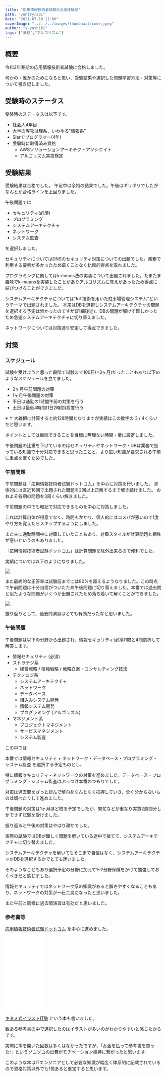```yaml
---
title: "応用情報技術者試験の合格体験記"
path: "/entry/231"
date: "2021-07-10 21:00"
coverImage: "../../../images/thumbnail/code.jpeg"
author: "s-yoshiki"
tags: ["資格","アルゴリズム"]
---
```


## 概要

令和3年春期の応用情報技術者試験に合格しました。

何かの・誰かのためになると思い、受験結果や選択した問題学習方法・対策等について書き記しました。

## 受験時のステータス

受験時のステータスは以下です。

 - 社会人4年目
 - 大学の専攻は理系、いわゆる"情報系"
 - SIerでプログラマー(4年)
 - 受験時に取得済み資格
   - AWSソリューションアーキテクトアソシエイト
   - アルゴリズム実技検定


## 受験結果

受験結果は合格でした。
午前中は余裕の結果でした。午後はギリギリでしたがなんとか合格ラインを上回りました。

午後問題では

 - セキュリティ(必須)
 - プログラミング
 - システムアーキテクチャ
 - ネットワーク
 - システム監査

を選択しました。

セキュリティについてはDNSのセキュリティ対策についての出題でした。業務で利用する要素が多かったため躓くことなく比較的得点を取れました。

プログラミングに関してはk-means法の実装について出題されました。たまたま趣味でk-meansを実装したことがありアルゴリズムに覚えがあったため得点に結びつけることができました。

システムアーキテクチャについては"IoT技術を用いた駐車場管理システム"というテーマで出題されました。
本来はDBを選択しシステムアーキテクチャの問題を選択する予定は無かったのですが(詳細後述)、DBの問題が解けず難しかったため急遽システムアーキテクチャに切り替えました。

ネットワークについては対策通り安定して得点できました。

## 対策

### スケジュール

試験を受けようと思った段階で試験まで100日(=3ヶ月)だったこともあり以下のようなスケジュールを立てました。

- 2ヶ月午前問題の対策
- 1ヶ月午後問題の対策
- 平日は通勤の1時間午前の対策を行う
- 土日は最低4時間(1日2時間)程度行う



※ ↑ 大雑把に計算すると約128時間となりますが実績はこの数字の 3 / 4くらいだと思います。



ポイントとしては継続できることを目標に無理ない時間・量に設定しました。

午後問題の比重を下げているのはセキュリティやネットワーク・DBは業務で扱っている知識で十分対応できると思ったことと、より広い知識が要求される午前に重点を置くためでした。



### 午前問題

午前問題は「応用情報技術者試験ドットコム」を中心に対策を行いました。
具体的には直近18回で出題された問題を2回以上正解するまで解き続けました。
おおよそ各期の問題を3周くらい解きました。



午前問題の中でも暗記で対応できるものを中心に対策しました。

これは計算自体が得意でなく、時間もかかり、個人的にはコスパが悪いので1度やり方を覚えたらスキップするようにしました。

また主に通勤時間中に対策していたこともあり、対策スタイルが計算問題と相性が悪いというのもありました。

「応用情報技術者試験ドットコム」は計算問題を除外出来るので便利でした。



実績については以下のようになりました。

![](./cap1.png)

また最終的な正答率は試験前までには80%を超えるようなりました。この時点で午前問題は十分自信がついたため午後問題に切り替えました。本番では過去問と似たような問題がいくつか出題されたため落ち着いて解くことができました。

![](./cap2.png)



振り返りとして、過去問演習はとても有効だったなと思いました。



### 午後問題

午後問題は以下の分野から出題され、情報セキュリティ(必須)1問と4問選択して解答します。

- 情報セキュリティ (必須)
- ストラテジ系
  - 経営戦略 / 情報戦略 / 戦略立案・コンサルティング技法
- テクノロジ系
  - システムアーキテクチャ
  - ネットワーク
  - データベース
  - 組込みシステム開発
  - 情報システム開発
  - プログラミング (アルゴリズム)
- マネジメント系
  - プロジェクトマネジメント
  - サービスマネジメント
  - システム監査

この中では

本番では情報セキュリティ + ネットワーク・データベース・プログラミング・システム監査 を選択する予定ものとし、

特に情報セキュリティ・ネットワークの対策を進めました。データベース・プログラミング・システム監査はぶっつけ本番のつもりでした。

対策は過去問をざっと読んで傾向をなんとなく把握していき、全く分からないものは調べたりして進めました。

午後問題の対策は1ヶ月ほど取る予定でしたが、繁忙などが重なり実質2週間分しかできず試験を受けました。



振り返ると午後の対策はやはり疎かでした。

実際の試験ではDBが難しく問題を解いている途中で捨てて、システムアーキテクチャに切り替えました。

システムアーキテクチャを解いてもそこまで自信はなく、システムアーキテクチャかDBを選択するかでとても迷いました。

そのようなこともあり選択予定の分野に加えて1~2分野保険をかけて勉強しておくべきだと感じました。

情報セキュリティではネットワーク系の知識があると解きやすくなることもあり、ネットワークの対策が一石二鳥になったと思いました。

また午前と同様に過去問演習は有効だと思いました。



### 参考書等

[応用情報技術者試験ドットコム](https://www.ap-siken.com/) を中心に進めました。


<iframe style="width:120px;height:240px;" marginwidth="0" marginheight="0" scrolling="no" frameborder="0" src="//rcm-fe.amazon-adsystem.com/e/cm?lt1=_blank&bc1=000000&IS2=1&bg1=FFFFFF&fc1=000000&lc1=0000FF&t=yoshiki037-22&language=ja_JP&o=9&p=8&l=as4&m=amazon&f=ifr&ref=as_ss_li_til&asins=4297117835&linkId=1fc26c4260bad3332526c79f3b69d1fb"></iframe>

[キタミ式イラストIT塾](https://amzn.to/2UED9Ac) という本も書いました。

数ある参考書の中で選択したのはイラストが多いのがわかりやすいと感じたからです。

実際に本を開いた回数は多くはなかったですが、「お金を払って参考書を買った!」というソコソコの出費がモチベーション維持に繋がったと思います。

このような本はITエンジニアとして必要な知識が幅広く体系的に記載されているので資格対策以外でも1冊あると重宝すると思います。



